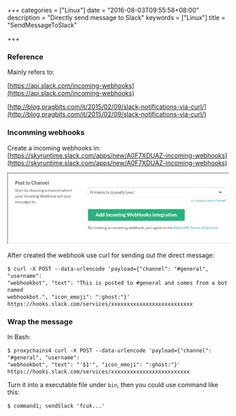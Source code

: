 +++
categories = ["Linux"]
date = "2016-08-03T09:55:58+08:00"
description = "Directly send message to Slack"
keywords = ["Linux"]
title = "SendMessageToSlack"

+++
### Reference
Mainly refers to:    

[https://api.slack.com/incoming-webhooks](https://api.slack.com/incoming-webhooks)     

[http://blog.pragbits.com/it/2015/02/09/slack-notifications-via-curl/](http://blog.pragbits.com/it/2015/02/09/slack-notifications-via-curl/)    

### Incomming webhooks
Create a incoming webhooks in:    
[https://skyruntime.slack.com/apps/new/A0F7XDUAZ-incoming-webhooks](https://skyruntime.slack.com/apps/new/A0F7XDUAZ-incoming-webhooks)   
 
![/images/2016_08_03_09_57_54_920x296.jpg](/images/2016_08_03_09_57_54_920x296.jpg)    

After created the webhook use curl for sending out the direct message:    

```
$ curl -X POST --data-urlencode 'payload={"channel": "#general", "username":
"webhookbot", "text": "This is posted to #general and comes from a bot named
webhookbot.", "icon_emoji": ":ghost:"}'
https://hooks.slack.com/services/xxxxxxxxxxxxxxxxxxxxxxxxxx
```

### Wrap the message
In Bash:    

```
$ proxychains4 curl -X POST --data-urlencode 'payload={"channel": "#general", "username":
"webhookbot", "text": "'$1'", "icon_emoji": ":ghost:"}'
https://hooks.slack.com/services/xxxxxxxxxxxxxxxxxxxxxxxxx
```
Turn it into a executable file under `bin`, then you could use command like this:    

```
$ command1; sendSlack 'fcuk...'
```
